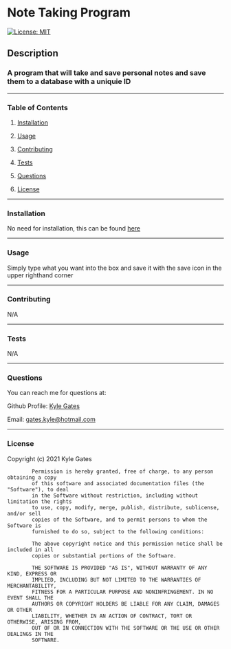 # Note Taking Program


[![License: MIT](https://img.shields.io/badge/License-MIT-yellow.svg)](https://opensource.org/licenses/MIT)


## Description


### A program that will take and save personal notes and save them to a database with a uniquie ID

____________________________________________

### Table of Contents

1. [Installation](#installation)

2. [Usage](#usage)

3. [Contributing](#contributing)

4. [Tests](#tests)

5. [Questions](#questions)

6. [License](#license)

____________________________________________

### Installation
 
No need for installation, this can be found <a href ="https://boiling-hollows-08796.herokuapp.com/">here</a><br>
 
____________________________________________

### Usage
 
Simply type what you want into the box and save it with the save icon in the upper righthand corner  <br>

____________________________________________
 
### Contributing
 
N/A <br>

____________________________________________
 
### Tests
 
N/A <br>

____________________________________________
 
### Questions

You can reach me for questions at:
 
Github Profile: <a href="link">Kyle Gates</a>

Email: gates.kyle@hotmail.com
____________________________________________
 
### License
 
Copyright (c) 2021 Kyle Gates
        
            Permission is hereby granted, free of charge, to any person obtaining a copy
            of this software and associated documentation files (the "Software"), to deal
            in the Software without restriction, including without limitation the rights
            to use, copy, modify, merge, publish, distribute, sublicense, and/or sell
            copies of the Software, and to permit persons to whom the Software is
            furnished to do so, subject to the following conditions:
        
            The above copyright notice and this permission notice shall be included in all
            copies or substantial portions of the Software.
        
            THE SOFTWARE IS PROVIDED "AS IS", WITHOUT WARRANTY OF ANY KIND, EXPRESS OR
            IMPLIED, INCLUDING BUT NOT LIMITED TO THE WARRANTIES OF MERCHANTABILITY,
            FITNESS FOR A PARTICULAR PURPOSE AND NONINFRINGEMENT. IN NO EVENT SHALL THE
            AUTHORS OR COPYRIGHT HOLDERS BE LIABLE FOR ANY CLAIM, DAMAGES OR OTHER
            LIABILITY, WHETHER IN AN ACTION OF CONTRACT, TORT OR OTHERWISE, ARISING FROM,
            OUT OF OR IN CONNECTION WITH THE SOFTWARE OR THE USE OR OTHER DEALINGS IN THE
            SOFTWARE.